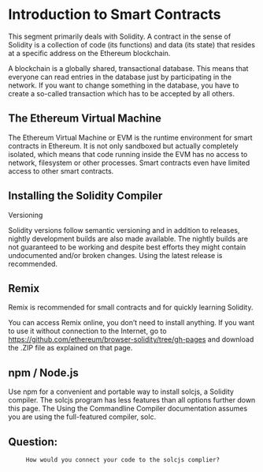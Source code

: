 # Introduction to Smart Contracts

This segment primarily deals with Solidity. A contract in the sense of Solidity is a collection of code (its functions) and data (its state) that resides at a specific address on the Ethereum blockchain. 

A blockchain is a globally shared, transactional database. This means that everyone can read entries in the database just by participating in the network. If you want to change something in the database, you have to create a so-called transaction which has to be accepted by all others.

## The Ethereum Virtual Machine

The Ethereum Virtual Machine or EVM is the runtime environment for smart contracts in Ethereum. It is not only sandboxed but actually completely isolated, which means that code running inside the EVM has no access to network, filesystem or other processes. Smart contracts even have limited access to other smart contracts.

## Installing the Solidity Compiler

Versioning

Solidity versions follow semantic versioning and in addition to releases, nightly development builds are also made available. The nightly builds are not guaranteed to be working and despite best efforts they might contain undocumented and/or broken changes. Using the latest release is recommended.

## Remix

Remix is recommended for small contracts and for quickly learning Solidity.

You can access Remix online, you don’t need to install anything. If you want to use it without connection to the Internet, go to https://github.com/ethereum/browser-solidity/tree/gh-pages and download the .ZIP file as explained on that page.

## npm / Node.js

Use npm for a convenient and portable way to install solcjs, a Solidity compiler. The solcjs program has less features than all options further down this page. The Using the Commandline Compiler documentation assumes you are using the full-featured compiler, solc.

## Question:

         How would you connect your code to the solcjs complier?